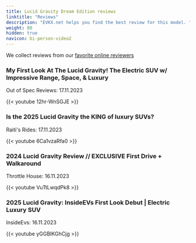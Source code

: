 ```yaml
---
title: Lucid Gravity Dream Edition reviews
linktitle: "Reviews"
description: "EVKX.net helps you find the best review for this model. "
weight: 80
hidden: true
navicon: bi-person-video2
---
```

We collect reviews from our [favorite online reviewers](../../../../../guides/evreviewers/)

<div class="container text-center shadow p-2 pe-4 mb-5 bg-body-tertiary rounded border">
<h3>My First Look At The Lucid Gravity! The Electric SUV w/ Impressive Range, Space, & Luxury</h3>
<p>Out of Spec Reviews: 17.11.2023</p>

{{< youtube 12hr-WnSGJE >}}

</div>
<div class="container text-center shadow p-2 pe-4 mb-5 bg-body-tertiary rounded border">
<h3>Is the 2025 Lucid Gravity the KING of luxury SUVs?</h3>
<p>Raiti's Rides: 17.11.2023</p>

{{< youtube 6Ca1vzaRfa0 >}}

</div>
<div class="container text-center shadow p-2 pe-4 mb-5 bg-body-tertiary rounded border">
<h3>2024 Lucid Gravity Review // EXCLUSIVE First Drive + Walkaround</h3>
<p>Throttle House: 16.11.2023</p>

{{< youtube VuTtLwqdPk8 >}}

</div>
<div class="container text-center shadow p-2 pe-4 mb-5 bg-body-tertiary rounded border">
<h3>2025 Lucid Gravity: InsideEVs First Look Debut | Electric Luxury SUV</h3>
<p>InsideEvs: 16.11.2023</p>

{{< youtube yGGBIKGhCjg >}}

</div>
